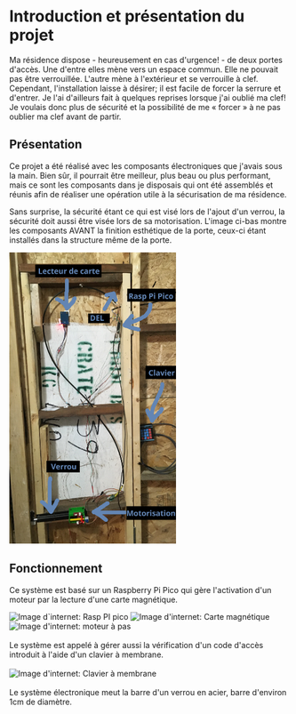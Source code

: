 # Introduction et présentation du projet
Ma résidence dispose - heureusement en cas d'urgence! - de deux portes d'accès.  Une d'entre elles mène vers un espace commun.  Elle ne pouvait pas être verrouillée.  L'autre mène à l'extérieur et se verrouille à clef.  Cependant, l'installation laisse à désirer; il est facile de forcer la serrure et d'entrer.  Je l'ai d'ailleurs fait à quelques reprises lorsque j'ai oublié ma clef!  Je voulais donc plus de sécurité et la possibilité de me « forcer » à ne pas oublier ma clef avant de partir.

## Présentation

Ce projet a été réalisé avec les composants électroniques que j'avais sous la main.  Bien sûr, il pourrait être meilleur, plus beau ou plus performant, mais ce sont les composants dans je disposais qui ont été assemblés et réunis afin de réaliser une opération utile à la sécurisation de ma résidence.

Sans surprise, la sécurité étant ce qui est visé lors de l'ajout d'un verrou, la sécurité doit aussi être visée lors de sa motorisation.  L'image ci-bas montre les composants AVANT la finition esthétique de la porte, ceux-ci étant installés dans la structure même de la porte.
<br clear="all">

<img src="https://github.com/Patriboom/VerrouillagePorte/blob/main/images/EnsemblePorte_Details.jpg" alt="Avant finition de la porte" width="300" />
<br clear="all">

## Fonctionnement
Ce système est basé sur un Raspberry Pi Pico qui gère l'activation d'un moteur par la lecture d'une carte magnétique.

<img src="https://www.electronics-lab.com/wp-content/uploads/2021/01/Hands_On_with_the_RP2040_and_Pico_the_First_In_House_Silicon_and_Microcontroller_From_Raspberry_Pi_Hackster_io.jpg " height="300" alt="Image d`internet: Rasp PI pico" /> 

<img src="https://external-content.duckduckgo.com/iu/?u=https%3A%2F%2Ftse1.mm.bing.net%2Fth%3Fid%3DOIP.Z8VwK4ozSmAyzHd_4jV9HgHaHa%26pid%3DApi&f=1&ipt=95ebf6e0bbe265e8812947de3e8391b4048b1301b2ddf30e26ec032f864f3014&ipo=images" height="300" alt="Image d'internet: Carte magnétique" />

<img src="https://www.fatalerrors.org/images/blog/1c6c31c44eaa0ae484c33991acc1eb0c.jpg" height="300" alt="Image d'internet: moteur à pas" />
<br clear="all">
<br clear="all">
Le système est appelé à gérer aussi la vérification d'un code d'accès introduit à l'aide d'un clavier à membrane.
<br clear="all"><br />
<img src="https://boutique.semageek.com/1307-thickbox_default/clavier-membrane-souple-3x4.jpg" width="300" alt="Image d'internet: Clavier à membrane" />
<br clear="all"><br clear="all">
Le système électronique meut la barre d'un verrou en acier, barre d'environ 1cm de diamètre.
